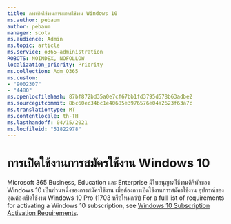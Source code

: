 ```yaml
---
title: การเปิดใช้งานการสมัครใช้งาน Windows 10
ms.author: pebaum
author: pebaum
manager: scotv
ms.audience: Admin
ms.topic: article
ms.service: o365-administration
ROBOTS: NOINDEX, NOFOLLOW
localization_priority: Priority
ms.collection: Adm_O365
ms.custom:
- "9002307"
- "4480"
ms.openlocfilehash: 87bf872bd35a0e7cf67bb1fd3795d578b63adbe2
ms.sourcegitcommit: 8bc60ec34bc1e40685e3976576e04a2623f63a7c
ms.translationtype: MT
ms.contentlocale: th-TH
ms.lasthandoff: 04/15/2021
ms.locfileid: "51822978"
---
```

# <a name="activating-windows-10-subscriptions"></a>การเปิดใช้งานการสมัครใช้งาน Windows 10

Microsoft 365 Business, Education และ Enterprise มีใบอนุญาตใช้งานดิจิทัลของ Windows 10 เป็นส่วนหนึ่งของการสมัครใช้งาน เมื่อต้องการเปิดใช้งานการสมัครใช้งาน อุปกรณ์ของคุณต้องเปิดใช้งาน Windows 10 Pro (1703 หรือใหม่กว่า) For a full list of requirements for activating a Windows 10 subscription, see [Windows 10 Subscription Activation Requirements](https://docs.microsoft.com/windows/deployment/windows-10-subscription-activation#requirements).
